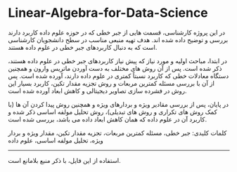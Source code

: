 # Linear-Algebra-for-Data-Science
در این پروژه کارشناسی، قسمت هایی از جبر خطی که در حوزه علوم داده کاربرد دارند بررسی و توضیح داده شده اند. هدف تهیه منبعی مناسب در سطح دانشجویان کارشناسی است که به دنبال کاربردهای جبر خطی در علوم داده هستند.

در ابتدا، مباحث اولیه و مورد نیاز که پیش نیاز کاربردهای جبر خطی در علوم داده هستند، ذکر شده است. پس از آن روش های مختلف به دست آوردن ماتریس وارون و همچنین دستگاه معادلات خطی که کاربرد نسبتاً کمتری در علوم داده دارند، آورده شده است. پس از آن با بررسی مسئله کمترین مربعات و روش تجزیه مقدار تکین، کاربرد بسیار این روش در فشرده سازی تصاویر دیجیتالی و کاهش ابعاد آورده شده است.

در پایان، پس از بررسی مقادیر ویژه و بردارهای ویژه و همچنین روش پیدا کردن آن ها (با کمک روش های تکراری و روش های تبدیلی)، روش تحلیل مولفه اساسی ذکر شده و کاربرد آن در علوم داده که همان کاهش ابعاد داده می باشد، بررسی شده است.

کلمات کلیدی: جبر خطی، مسئله کمترین مربعات، تجزیه مقدار تکین، مقدار ویژه و بردار ویژه، تحلیل مولفه اساسی، علوم داده
 
----

استفاده از این فایل، با ذکر منبع بلامانع است.
